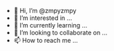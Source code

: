 - 👋 Hi, I’m @zmpyzmpy
- 👀 I’m interested in ...
- 🌱 I’m currently learning ...
- 💞️ I’m looking to collaborate on ...
- 📫 How to reach me ...

<!---
zmpyzmpy/zmpyzmpy is a ✨ special ✨ repository because its `README.md` (this file) appears on your GitHub profile.
You can click the Preview link to take a look at your changes.
--->
